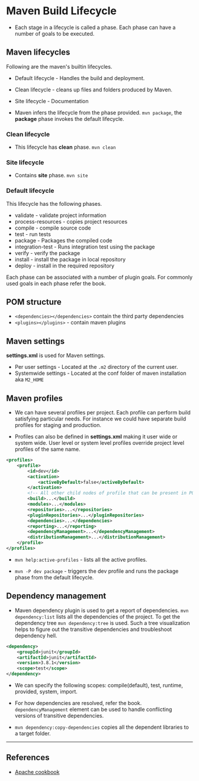 # Maven Build Lifecycle

- Each stage in a lifecycle is called a phase. Each phase can have a number of goals to be executed.

## Maven lifecycles

Following are the maven's builtin lifecycles.

- Default lifecycle - Handles the build and deployment.
- Clean lifecycle - cleans up files and folders produced by Maven.
- Site lifecycle - Documentation

- Maven infers the lifecycle from the phase provided. `mvn package`, the **package** phase invokes the default lifecycle.

### Clean lifecycle

- This lifecycle has **clean** phase. `mvn clean`

### Site lifecycle

- Contains **site** phase. `mvn site`

### Default lifecycle

This lifecycle has the following phases.

- validate - validate project information
- process-resources - copies project resources
- compile - compile source code
- test - run tests
- package - Packages the compiled code
- integration-test - Runs integration test using the package
- verify - verify the package
- install - install the package in local repository
- deploy - install in the required repository

Each phase can be associated with a number of plugin goals. For commonly used
goals in each phase refer the book.

## POM structure

- `<dependencies></dependencies>` contain the third party dependencies
- `<plugins></plugins>` - contain maven plugins

## Maven settings

**settings.xml** is used for Maven settings.

- Per user settings - Located at the `.m2` directory of the current user.
- Systemwide settings - Located at the conf folder of maven installation aka `M2_HOME`

## Maven profiles

- We can have several profiles per project. Each profile can perform build satisfying particular needs. For instance we could have separate build profiles for staging and production.

- Profiles can also be defined in **settings.xml** making it user wide or system wide. User level or system level profiles override project level profiles of the same name.

```XML
<profiles>
    <profile>
        <id>dev</id>
        <activation>
            <activeByDefault>false</activeByDefault>
        </activation>
        <!-- All other child nodes of profile that can be present in POM.xml -->
        <build>...</build>
        <modules>...</modules>
        <repositories>...</repositories>
        <pluginRepositories>...</pluginRepositories>
        <dependencies>...</dependencies>
        <reporting>...</reporting>
        <dependencyManagement>...</dependencyManagement>
        <distributionManagement>...</distributionManagement>
    </profile>
</profiles>
```

- `mvn help:active-profiles` - lists all the active profiles.

- `mvn -P dev package` - triggers the dev profile and runs the package phase from the default lifecycle.

## Dependency management

- Maven dependency plugin is used to get a report of dependencies. `mvn dependency:list` lists all the dependencies of the project. To get the dependency tree `mvn dependency:tree` is used. Such a tree visualization helps to figure out the transitive dependencies and troubleshoot dependency hell.

```XML
<dependency>
    <groupId>junit</groupId>
    <artifactId>junit</artifactId>
    <version>3.8.1</version>
    <scope>test</scope>
</dependency>
```

- We can specify the following scopes: compile(default), test, runtime, provided, system, import.

- For how dependencies are resolved, refer the book. `dependencyManagement` element can be used to handle conflicting versions of transitive dependencies.

- `mvn dependency:copy-dependencies` copies all the dependent libraries to a target folder.

---

## References

- [Apache cookbook](https://www.amazon.com/Apache-Maven-Cookbook-Raghuram-Bharathan/dp/1785286129)
